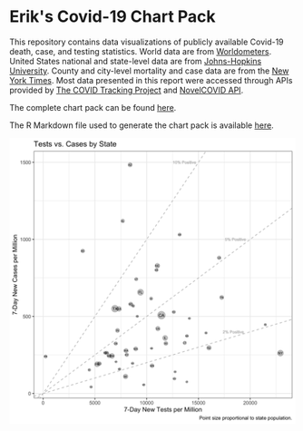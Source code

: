 # Erik's Covid-19 Chart Pack

This repository contains data visualizations of publicly available Covid-19 death, case, and testing statistics.  World data are from [Worldometers](https://github.com/NovelCovid/API). United States national and state-level data are from [Johns-Hopkins University](https://covidtracking.com). County and city-level mortality and case data are from the [New York Times](https://github.com/NovelCovid/API). Most data presented in this report were accessed through APIs provided by [The COVID Tracking Project](https://covidtracking.com) and [NovelCOVID API](https://github.com/NovelCovid/API).

The complete chart pack can be found [here](https://github.com/eheitfield/Covid-19-Chart-Pack/blob/master/covid.pdf).

The R Markdown file used to generate the chart pack is available [here](https://github.com/eheitfield/Covid-19-Chart-Pack/blob/master/covid.Rmd).

![alt text](Tests_vs_Cases.png "Tests vs. Cases")
